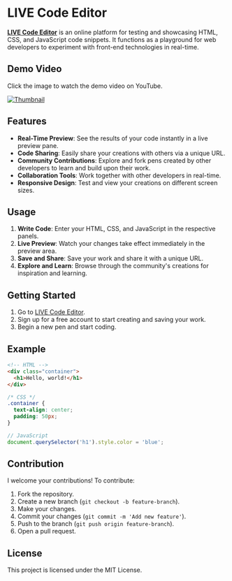 # LIVE Code Editor
**[LIVE Code Editor](https://codepenn.vercel.app)** is an online platform for testing and showcasing HTML, CSS, and JavaScript code snippets. It functions as a playground for web developers to experiment with front-end technologies in real-time.
## Demo Video
Click the image to watch the demo video on YouTube.

[![Thumbnail](https://github.com/user-attachments/assets/aa8b86fc-6e55-4182-8648-a97ab48d8c8f)](https://youtu.be/VKhfXxQp4nk)
<!-- https://github.com/user-attachments/assets/a95c6f73-6f5f-4756-953c-36a6536e3a47 -->




## Features

- **Real-Time Preview**: See the results of your code instantly in a live preview pane.
- **Code Sharing**: Easily share your creations with others via a unique URL.
- **Community Contributions**: Explore and fork pens created by other developers to learn and build upon their work.
- **Collaboration Tools**: Work together with other developers in real-time.
- **Responsive Design**: Test and view your creations on different screen sizes.

## Usage

1. **Write Code**: Enter your HTML, CSS, and JavaScript in the respective panels.
2. **Live Preview**: Watch your changes take effect immediately in the preview area.
3. **Save and Share**: Save your work and share it with a unique URL.
4. **Explore and Learn**: Browse through the community's creations for inspiration and learning.

## Getting Started

1. Go to [LIVE Code Editor](https://codepenn.vercel.app/).
2. Sign up for a free account to start creating and saving your work.
3. Begin a new pen and start coding.

## Example

```html
<!-- HTML -->
<div class="container">
  <h1>Hello, world!</h1>
</div>
```

```css
/* CSS */
.container {
  text-align: center;
  padding: 50px;
}
```

```js
// JavaScript
document.querySelector('h1').style.color = 'blue';
```

## Contribution

I welcome your contributions! To contribute:

1. Fork the repository.
2. Create a new branch (`git checkout -b feature-branch`).
3. Make your changes.
4. Commit your changes (`git commit -m 'Add new feature'`).
5. Push to the branch (`git push origin feature-branch`).
6. Open a pull request.

## License

This project is licensed under the MIT License.
